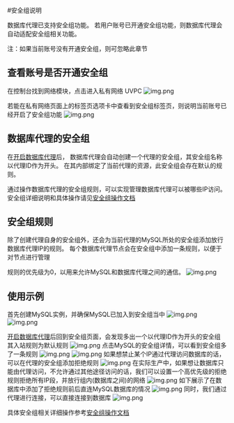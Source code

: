 #安全组说明

数据库代理已支持安全组功能。 若用户账号已开通安全组功能，则数据库代理会自动适配安全组相关功能。

注：如果当前账号没有开通安全组，则可忽略此章节

## 查看账号是否开通安全组
在控制台找到网络模块，点击进入私有网络 UVPC 
![img.png](/images/udb-proxy-secgroup2.png)

若能在私有网络页面上的标签页选项卡中查看到安全组标签页，则说明当前账号已经开启了安全组功能
![img.png](/images/udb-proxy-secgroup3.png)


## 数据库代理的安全组
在[开启数据库代理](/udb_proxy/manage/operator)后，
数据库代理会自动创建一个代理的安全组，其安全组名称以代理ID作为开头。 在其内部绑定了当前代理的资源，此安全组会存在默认的规则。

通过操作数据库代理的安全组规则，可以实现管理数据库代理可以被哪些IP访问。
安全组详细说明和具体操作请见[安全组操作文档](https://docs.ucloud.cn/vpc/introduction/secgroup)


## 安全组规则
除了创建代理自身的安全组外，还会为当前代理的MySQL所处的安全组添加放行数据库代理IP的规则。
每个数据库代理节点会在安全组中添加一条规则，以便于对节点进行管理

规则的优先级为0，以用来允许MySQL和数据库代理之间的通信。
![img.png](/images/udb-proxy-secgroup4.png)


## 使用示例

首先创建MySQL实例，并确保MySQL已加入到安全组当中
![img.png](/images/udb-proxy-secgroup5.png)
![img.png](/images/udb-proxy-secgroup6.png)

[开启数据库代理](/udb_proxy/manage/operator)后回到安全组页面，会发现多出一个以代理ID作为开头的安全组
其入站规则为默认规则
![img.png](/images/udb-proxy-secgroup7.png)
点击MySQL的安全组详情，可以看到安全组多了一条规则
![img.png](/images/udb-proxy-secgroup8.png)
![img.png](/images/udb-proxy-secgroup9.png)
如果想禁止某个IP通过代理访问数据库的话，可以在代理的安全组添加拒绝规则
![img.png](/images/udb-proxy-secgroup10.png)
在实际生产中，如果想让数据库只能由代理访问，不允许通过其他途径访问的话，我们可以设置一个高优先级的拒绝规则拒绝所有IP段，并放行组内(数据库之间)的网络
![img.png](/images/udb-proxy-secgroup11.png)
如下展示了在数据库中添加了拒绝规则前后直连MySQL数据库的情况
![img.png](/images/udb-proxy-secgroup12.png)
同时，我们通过代理进行连接，可以直接连接到数据库
![img.png](/images/udb-proxy-secgroup13.png)


具体安全组相关详细操作参考[安全组操作文档](https://docs.ucloud.cn/vpc/guide/secgroup)

